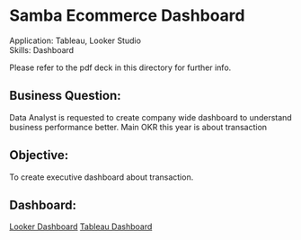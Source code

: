 # Samba Ecommerce Dashboard
Application: Tableau, Looker Studio\
Skills: Dashboard

Please refer to the pdf deck in this directory for further info.

## Business Question:
Data Analyst is requested to create company wide dashboard to understand business performance better. Main OKR this year is about transaction

## Objective:
To create executive dashboard about transaction.

## Dashboard:
[Looker Dashboard](https://lookerstudio.google.com/reporting/79f6d9a0-11a6-4150-85d4-51396a9f4f5d)
[Tableau Dashboard](https://public.tableau.com/shared/GQB5MZ59M?:display_count=n&:origin=viz_share_link)

